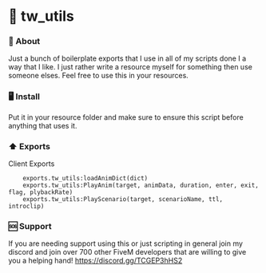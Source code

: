 # 📝 tw_utils

### 🧠 About
Just a bunch of boilerplate exports that I use in all of my scripts done I a way that I like. I just rather write a resource myself for something then use someone elses. Feel free to use this in your resources.

### 🖥️ Install
Put it in your resource folder and make sure to ensure this script before anything that uses it.

### ⬆️ Exports
Client Exports
```
	exports.tw_utils:loadAnimDict(dict)
    exports.tw_utils:PlayAnim(target, animData, duration, enter, exit, flag, plybackRate)
    exports.tw_utils:PlayScenario(target, scenarioName, ttl, introclip)
```

### 🆘 Support
If you are needing support using this or just scripting in general join my discord and join over 700 other FiveM developers that are willing to give you a helping hand! https://discord.gg/TCGEP3hHS2
